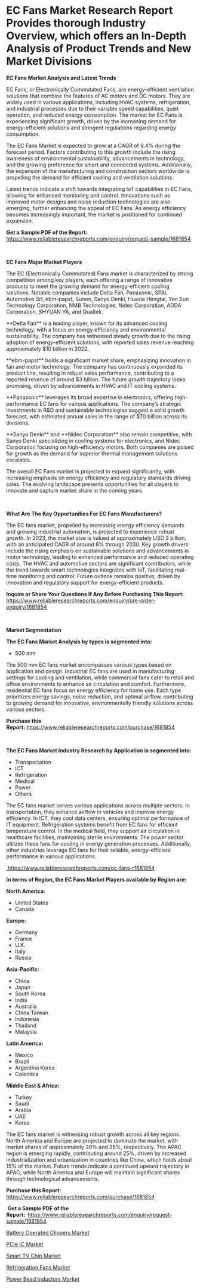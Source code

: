 <p><h1>EC Fans Market Research Report Provides thorough Industry Overview, which offers an In-Depth Analysis of Product Trends and New Market Divisions</h1></p><p><strong>EC Fans Market Analysis and Latest Trends</strong></p>
<p><p>EC Fans, or Electronically Commutated Fans, are energy-efficient ventilation solutions that combine the features of AC motors and DC motors. They are widely used in various applications, including HVAC systems, refrigeration, and industrial processes due to their variable speed capabilities, quiet operation, and reduced energy consumption. The market for EC Fans is experiencing significant growth, driven by the increasing demand for energy-efficient solutions and stringent regulations regarding energy consumption.</p><p>The EC Fans Market is expected to grow at a CAGR of 8.4% during the forecast period. Factors contributing to this growth include the rising awareness of environmental sustainability, advancements in technology, and the growing preference for smart and connected systems. Additionally, the expansion of the manufacturing and construction sectors worldwide is propelling the demand for efficient cooling and ventilation solutions. </p><p>Latest trends indicate a shift towards integrating IoT capabilities in EC Fans, allowing for enhanced monitoring and control. Innovations such as improved motor designs and noise reduction technologies are also emerging, further enhancing the appeal of EC Fans. As energy efficiency becomes increasingly important, the market is positioned for continued expansion.</p></p>
<p><strong>Get a Sample PDF of the Report:&nbsp;</strong> <a href="https://www.reliableresearchreports.com/enquiry/request-sample/1681854?utm_campaign=121&utm_medium=2&utm_source=Github&utm_content=ia&utm_term=01102024&utm_id=ec-fans">https://www.reliableresearchreports.com/enquiry/request-sample/1681854</a></p>
<p>&nbsp;</p>
<p><strong>EC Fans Major Market Players</strong></p>
<p><p>The EC (Electronically Commutated) Fans market is characterized by strong competition among key players, each offering a range of innovative products to meet the growing demand for energy-efficient cooling solutions. Notable companies include Delta Fan, Panasonic, SPAL Automotive Srl, ebm-papst, Sunon, Sanyo Denki, Huaxia Hengtai, Yen Sun Technology Corporation, NMB Technologies, Nidec Corporation, ADDA Corporation, SHYUAN YA, and Qualtek.</p><p>**Delta Fan** is a leading player, known for its advanced cooling technology, with a focus on energy efficiency and environmental sustainability. The company has witnessed steady growth due to the rising adoption of energy-efficient solutions, with reported sales revenue reaching approximately $10 billion in 2022. </p><p>**ebm-papst** holds a significant market share, emphasizing innovation in fan and motor technology. The company has continuously expanded its product line, resulting in robust sales performance, contributing to a reported revenue of around $3 billion. The future growth trajectory looks promising, driven by advancements in HVAC and IT cooling systems.</p><p>**Panasonic** leverages its broad expertise in electronics, offering high-performance EC fans for various applications. The company’s strategic investments in R&D and sustainable technologies suggest a solid growth forecast, with estimated annual sales in the range of $70 billion across its divisions.</p><p>**Sanyo Denki** and **Nidec Corporation** also remain competitive, with Sanyo Denki specializing in cooling systems for electronics, and Nidec Corporation focusing on high-efficiency motors. Both companies are poised for growth as the demand for superior thermal management solutions escalates.</p><p>The overall EC Fans market is projected to expand significantly, with increasing emphasis on energy efficiency and regulatory standards driving sales. The evolving landscape presents opportunities for all players to innovate and capture market share in the coming years.</p></p>
<p>&nbsp;</p>
<p><strong>What Are The Key Opportunities For EC Fans Manufacturers?</strong></p>
<p><p>The EC fans market, propelled by increasing energy efficiency demands and growing industrial automation, is projected to experience robust growth. In 2023, the market size is valued at approximately USD 2 billion, with an anticipated CAGR of around 6% through 2030. Key growth drivers include the rising emphasis on sustainable solutions and advancements in motor technology, leading to enhanced performance and reduced operating costs. The HVAC and automotive sectors are significant contributors, while the trend towards smart technologies integrates with IoT, facilitating real-time monitoring and control. Future outlook remains positive, driven by innovation and regulatory support for energy-efficient products.</p></p>
<p><strong>Inquire or Share Your Questions If Any Before Purchasing This Report:</strong> <a href="https://www.reliableresearchreports.com/enquiry/pre-order-enquiry/1681854?utm_campaign=121&utm_medium=2&utm_source=Github&utm_content=ia&utm_term=01102024&utm_id=ec-fans">https://www.reliableresearchreports.com/enquiry/pre-order-enquiry/1681854</a></p>
<p>&nbsp;</p>
<p><strong>Market Segmentation</strong></p>
<p><strong>The EC Fans Market Analysis by types is segmented into:</strong></p>
<p><ul><li>500 mm</li></ul></p>
<p><p>The 500 mm EC fans market encompasses various types based on application and design. Industrial EC fans are used in manufacturing settings for cooling and ventilation, while commercial fans cater to retail and office environments to enhance air circulation and comfort. Furthermore, residential EC fans focus on energy efficiency for home use. Each type prioritizes energy savings, noise reduction, and optimal airflow, contributing to growing demand for innovative, environmentally friendly solutions across various sectors.</p></p>
<p><strong>Purchase this Report:&nbsp;</strong><a href="https://www.reliableresearchreports.com/purchase/1681854?utm_campaign=121&utm_medium=2&utm_source=Github&utm_content=ia&utm_term=01102024&utm_id=ec-fans">https://www.reliableresearchreports.com/purchase/1681854</a></p>
<p>&nbsp;</p>
<p><strong>The EC Fans Market Industry Research by Application is segmented into:</strong></p>
<p><ul><li>Transportation</li><li>ICT</li><li>Refrigeration</li><li>Medical</li><li>Power</li><li>Others</li></ul></p>
<p><p>The EC fans market serves various applications across multiple sectors. In transportation, they enhance airflow in vehicles and improve energy efficiency. In ICT, they cool data centers, ensuring optimal performance of IT equipment. Refrigeration systems benefit from EC fans for efficient temperature control. In the medical field, they support air circulation in healthcare facilities, maintaining sterile environments. The power sector utilizes these fans for cooling in energy generation processes. Additionally, other industries leverage EC fans for their reliable, energy-efficient performance in various applications.</p></p>
<p><a href="https://www.reliableresearchreports.com/ec-fans-r1681854?utm_campaign=121&utm_medium=2&utm_source=Github&utm_content=ia&utm_term=01102024&utm_id=ec-fans">&nbsp;https://www.reliableresearchreports.com/ec-fans-r1681854</a></p>
<p><strong>In terms of Region, the EC Fans Market Players available by Region are:</strong></p>
<p>
    <p> <strong> North America: </strong>
        <ul>
            <li>United States</li>
            <li>Canada</li>
        </ul>
        </p> 
    <p> <strong> Europe: </strong>
        <ul>
            <li>Germany</li>
            <li>France</li>
            <li>U.K.</li>
            <li>Italy</li>
            <li>Russia</li>
        </ul>
        </p> 
    <p> <strong> Asia-Pacific: </strong>
        <ul>
            <li>China</li>
            <li>Japan</li>
            <li>South Korea</li>
            <li>India</li>
            <li>Australia</li>
            <li>China Taiwan</li>
            <li>Indonesia</li>
            <li>Thailand</li>
            <li>Malaysia</li>
        </ul>
        </p> 
    <p> <strong> Latin America: </strong>
        <ul>
            <li>Mexico</li>
            <li>Brazil</li>
            <li>Argentina Korea</li>
            <li>Colombia</li>
        </ul>
        </p> 
    <p> <strong> Middle East & Africa: </strong>
        <ul>
            <li>Turkey</li>
            <li>Saudi</li>
            <li>Arabia</li>
            <li>UAE</li>
            <li>Korea</li>
        </ul>
    </p>
    </p>
<p><p>The EC fans market is witnessing robust growth across all key regions. North America and Europe are projected to dominate the market, with market shares of approximately 30% and 28%, respectively. The APAC region is emerging rapidly, contributing around 25%, driven by increased industrialization and urbanization in countries like China, which holds about 15% of the market. Future trends indicate a continued upward trajectory in APAC, while North America and Europe will maintain significant shares through technological advancements.</p></p>
<p><strong>Purchase this Report: </strong><a href="https://www.reliableresearchreports.com/purchase/1681854?utm_campaign=121&utm_medium=2&utm_source=Github&utm_content=ia&utm_term=01102024&utm_id=ec-fans">https://www.reliableresearchreports.com/purchase/1681854</a></p>
<p>&nbsp;<strong>Get a Sample PDF of the Report:&nbsp;&nbsp;</strong><a href="https://www.reliableresearchreports.com/enquiry/request-sample/1681854?utm_campaign=121&utm_medium=2&utm_source=Github&utm_content=ia&utm_term=01102024&utm_id=ec-fans">https://www.reliableresearchreports.com/enquiry/request-sample/1681854</a></p>
<p><strong></strong></p>
<p><p><a href="https://www.linkedin.com/pulse/emerging-market-trends-regional-analysis-battery-operated-gzlfc?utm_campaign=121&utm_medium=2&utm_source=Github&utm_content=ia&utm_term=01102024&utm_id=ec-fans">Battery Operated Clippers Market</a></p><p><a href="https://issuu.com/reportprime-2/docs/pcie-ic-market-size-2030.pptx_cff38c0c8aaf95?utm_campaign=121&utm_medium=2&utm_source=Github&utm_content=ia&utm_term=01102024&utm_id=ec-fans">PCIe IC Market</a></p><p><a href="https://issuu.com/reportprime-2/docs/smart-tv-chip-market-size-2030.pptx_3c9504457ee168?utm_campaign=121&utm_medium=2&utm_source=Github&utm_content=ia&utm_term=01102024&utm_id=ec-fans">Smart TV Chip Market</a></p><p><a href="https://github.com/CarolynWatkins697/Market-Research-Report-List-1/blob/main/refrigeration-fans-market.md?utm_campaign=121&utm_medium=2&utm_source=Github&utm_content=ia&utm_term=01102024&utm_id=ec-fans">Refrigeration Fans Market</a></p><p><a href="https://github.com/RunaHaque64/Market-Research-Report-List-1/blob/main/power-bead-inductors-market.md?utm_campaign=121&utm_medium=2&utm_source=Github&utm_content=ia&utm_term=01102024&utm_id=ec-fans">Power Bead Inductors Market</a></p></p>